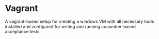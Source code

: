 Vagrant
=====

A vagrant-based setup for creating a windows VM with all necessary tools installed and configured for writing and running cucumber-based acceptance tests.

